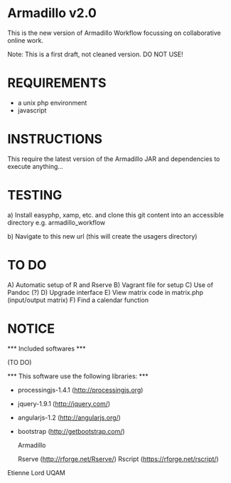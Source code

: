 Armadillo v2.0
==============

This is the new version of Armadillo Workflow focussing on collaborative online work.

Note: This is a first draft, not cleaned version. DO NOT USE!

REQUIREMENTS
==============

- a unix php environment
- javascript


INSTRUCTIONS
==============
This require the latest version of the Armadillo JAR and dependencies to execute anything...


TESTING
=============

a) Install easyphp, xamp, etc. and clone this git content into an accessible directory e.g. armadillo_workflow

b) Navigate to this new url (this will create the usagers directory)

TO DO 
=============

A) Automatic setup of R and Rserve
B) Vagrant file for setup
C) Use of Pandoc (?)
D) Upgrade interface
E) View matrix code in matrix.php (input/output matrix)
F) Find a calendar function 


NOTICE
==============

*** Included softwares ***

 (TO DO)



*** This software use the following libraries: ***

* processingjs-1.4.1 (http://processingjs.org)
* jquery-1.9.1  (http://jquery.com/)
* angularjs-1.2 (http://angularjs.org/)
* bootstrap     (http://getbootstrap.com/)

  Armadillo
  
  Rserve      (http://rforge.net/Rserve/)
  Rscript     (https://rforge.net/rscript/)
  
  
  
  

Etienne Lord
UQAM
